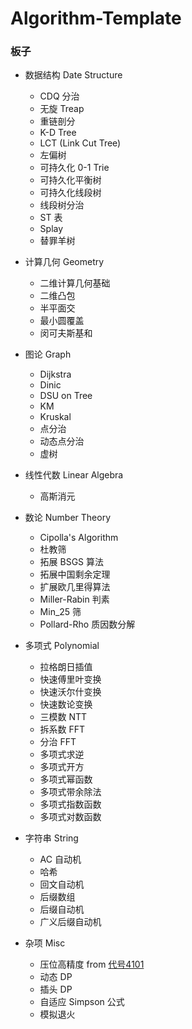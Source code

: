 # Algorithm-Template



### 板子

- 数据结构 Date Structure

  - CDQ 分治
  - 无旋 Treap
  - 重链剖分
  - K-D Tree
  - LCT (Link Cut Tree)
  - 左偏树
  - 可持久化 0-1 Trie
  - 可持久化平衡树
  - 可持久化线段树
  - 线段树分治
  - ST 表
  - Splay
  - 替罪羊树

- 计算几何 Geometry

  - 二维计算几何基础
  - 二维凸包
  - 半平面交
  - 最小圆覆盖
  - 闵可夫斯基和

- 图论 Graph

  - Dijkstra
  - Dinic
  - DSU on Tree
  - KM
  - Kruskal
  - 点分治
  - 动态点分治
  - 虚树
  
- 线性代数 Linear Algebra

  - 高斯消元
  
- 数论 Number Theory

  - Cipolla's Algorithm
  - 杜教筛
  - 拓展 BSGS 算法
  - 拓展中国剩余定理
  - 扩展欧几里得算法
  - Miller-Rabin 判素
  - Min_25 筛
  - Pollard-Rho 质因数分解
  
- 多项式 Polynomial
  
  - 拉格朗日插值
  - 快速傅里叶变换
  - 快速沃尔什变换
  - 快速数论变换
  - 三模数 NTT
  - 拆系数 FFT
  - 分治 FFT
  - 多项式求逆
  - 多项式开方
  - 多项式幂函数
  - 多项式带余除法
  - 多项式指数函数
  - 多项式对数函数
  
- 字符串 String

  - AC 自动机
  - 哈希
  - 回文自动机
  - 后缀数组
  - 后缀自动机
  - 广义后缀自动机

- 杂项 Misc

  - 压位高精度 from [代号4101](https://blog.csdn.net/code4101/article/details/38705155)
  - 动态 DP
  - 插头 DP
  - 自适应 Simpson 公式
  - 模拟退火
